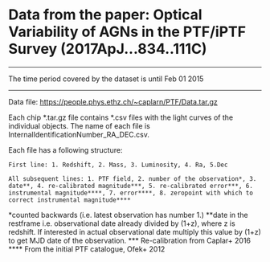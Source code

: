 # Data from the paper:  Optical Variability of AGNs in the PTF/iPTF Survey (2017ApJ...834..111C) 

*************************************************************************************************************
The time period covered by the dataset is until Feb 01 2015
*********************************************************************************************************

Data file: https://people.phys.ethz.ch/~caplarn/PTF/Data.tar.gz

Each chip *.tar.gz file contains *.csv files with the light curves of the individual objects. The name of each file is InternalIdentificationNumber_RA_DEC.csv.

Each file has a following structure:

	First line: 1. Redshift, 2. Mass, 3. Luminosity, 4. Ra, 5.Dec

	All subsequent lines: 1. PTF field, 2. number of the observation*, 3. date**, 4. re-calibrated magnitude***, 5. re-calibrated error***, 6. instrumental magnitude****, 7. error****, 8. zeropoint with which to correct instrumental magnitude****



*counted backwards (i.e. latest observation has number 1.)
**date in the restframe i.e. observational date already divided by (1+z), where z is redshift. If interested in actual observational date multiply this value by (1+z) to get MJD date of the observation.
*** Re-calibration from Caplar+ 2016 
**** From the initial PTF catalogue, Ofek+ 2012 
